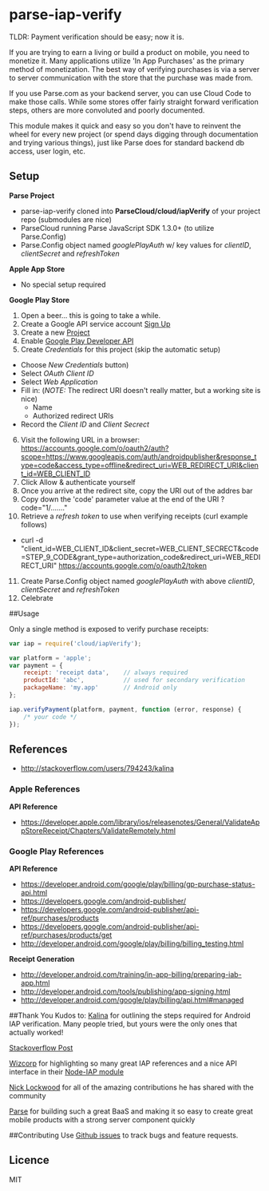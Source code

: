 # parse-iap-verify

TLDR: Payment verification should be easy; now it is.

If you are trying to earn a living or build a product on mobile, you need to monetize it.  Many applications utilize 'In App Purchases' as the primary method of monetization.  The best way of verifying purchases is via a server to server communication with the store that the purchase was made from.

If you use Parse.com as your backend server, you can use Cloud Code to make those calls.  While some stores offer fairly straight forward verification steps, others are more convoluted and poorly documented.

This module makes it quick and easy so you don't have to reinvent the wheel for every new project (or spend days digging through documentation and trying various things), just like Parse does for standard backend db access, user login, etc.

## Setup

**Parse Project**
* parse-iap-verify cloned into **ParseCloud/cloud/iapVerify** of your project repo (submodules are nice)
* ParseCloud running Parse JavaScript SDK 1.3.0+ (to utilize Parse.Config)
* Parse.Config object named *googlePlayAuth* w/ key values for *clientID*, *clientSecret* and *refreshToken*

**Apple App Store**

* No special setup required

**Google Play Store**

1. Open a beer... this is going to take a while.
2. Create a Google API service account [Sign Up](https://developers.google.com/web/)
3. Create a new [Project](https://console.developers.google.com/project)
4. Enable [Google Play Developer API](https://console.developers.google.com/apis/library)
5. Create *Credentials* for this project (skip the automatic setup) 
  * Choose *New Credentials* button)
  * Select *OAuth Client ID*
  * Select *Web Application*
  * Fill in:  (*NOTE:* The redirect URI doesn't really matter, but a working site is nice)
    * Name
    * Authorized redirect URIs
  * Record the *Client ID* and *Client Secrect*
6. Visit the following URL in a browser: https://accounts.google.com/o/oauth2/auth?scope=https://www.googleapis.com/auth/androidpublisher&response_type=code&access_type=offline&redirect_uri=WEB_REDIRECT_URI&client_id=WEB_CLIENT_ID
7. Click Allow & authenticate yourself
8. Once you arrive at the redirect site, copy the URI out of the addres bar
9. Copy down the 'code' parameter value at the end of the URI ?code="1/......."
10. Retrieve a *refresh token* to use when verifying receipts (curl example follows)
  * curl -d "client_id=WEB_CLIENT_ID&client_secret=WEB_CLIENT_SECRECT&code=STEP_9_CODE&grant_type=authorization_code&redirect_uri=WEB_REDIRECT_URI" https://accounts.google.com/o/oauth2/token
11. Create Parse.Config object named *googlePlayAuth* with above *clientID*, *clientSecret* and *refreshToken*
12. Celebrate

##Usage

Only a single method is exposed to verify purchase receipts:

```javascript
var iap = require('cloud/iapVerify');

var platform = 'apple';
var payment = {
    receipt: 'receipt data',    // always required
    productId: 'abc',           // used for secondary verification
    packageName: 'my.app'       // Android only
};

iap.verifyPayment(platform, payment, function (error, response) {
    /* your code */
});
```

## References

* http://stackoverflow.com/users/794243/kalina

### Apple References

**API Reference**

* https://developer.apple.com/library/ios/releasenotes/General/ValidateAppStoreReceipt/Chapters/ValidateRemotely.html

### Google Play References

**API Reference**

* https://developer.android.com/google/play/billing/gp-purchase-status-api.html
* https://developers.google.com/android-publisher/
* https://developers.google.com/android-publisher/api-ref/purchases/products
* https://developers.google.com/android-publisher/api-ref/purchases/products/get
* http://developer.android.com/google/play/billing/billing_testing.html
 
**Receipt Generation**

* http://developer.android.com/training/in-app-billing/preparing-iab-app.html
* http://developer.android.com/tools/publishing/app-signing.html
* http://developer.android.com/google/play/billing/api.html#managed

##Thank You
Kudos to:
[Kalina](http://stackoverflow.com/users/794243/kalina) for outlining the steps required for Android IAP verification.  Many people tried, but yours were the only ones that actually worked!

[Stackoverflow Post](http://stackoverflow.com/questions/12427479/am-i-getting-the-steps-right-for-verifying-a-users-android-in-app-subscription)

[Wizcorp](http://wizcorp.jp) for highlighting so many great IAP references and a nice API interface in their [Node-IAP module](https://github.com/Wizcorp/node-iap)

[Nick Lockwood](https://github.com/nicklockwood) for all of the amazing contributions he has shared with the community

[Parse](http://parse.com) for building such a great BaaS and making it so easy to create great mobile products with a strong server component quickly

##Contributing
Use [Github issues](https://github.com/MobileVet/parse-iap-verify/issues) to track bugs and feature requests.

## Licence

MIT 





